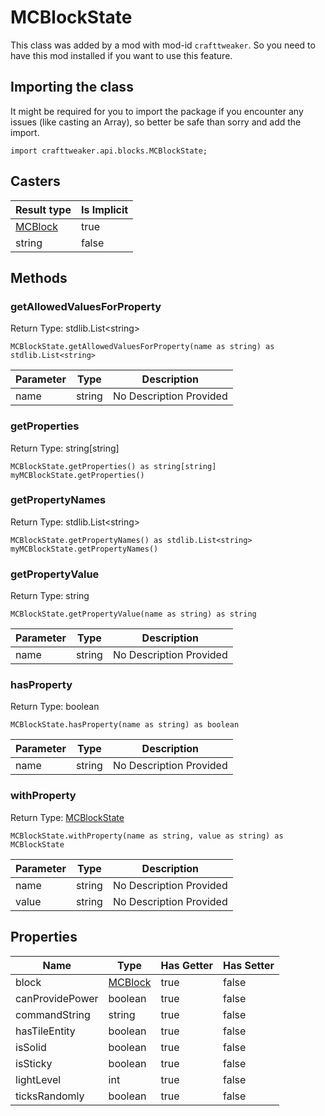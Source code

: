 # MCBlockState

This class was added by a mod with mod-id `crafttweaker`. So you need to have this mod installed if you want to use this feature.

## Importing the class

It might be required for you to import the package if you encounter any issues (like casting an Array), so better be safe than sorry and add the import.
```zenscript
import crafttweaker.api.blocks.MCBlockState;
```


## Casters

| Result type | Is Implicit |
|-------------|-------------|
| [MCBlock](/vanilla/api/blocks/MCBlock) | true |
| string | false |

## Methods

### getAllowedValuesForProperty

Return Type: stdlib.List&lt;string&gt;

```zenscript
MCBlockState.getAllowedValuesForProperty(name as string) as stdlib.List<string>
```
| Parameter | Type | Description |
|-----------|------|-------------|
| name | string | No Description Provided |
### getProperties

Return Type: string[string]

```zenscript
MCBlockState.getProperties() as string[string]
myMCBlockState.getProperties()
```
### getPropertyNames

Return Type: stdlib.List&lt;string&gt;

```zenscript
MCBlockState.getPropertyNames() as stdlib.List<string>
myMCBlockState.getPropertyNames()
```
### getPropertyValue

Return Type: string

```zenscript
MCBlockState.getPropertyValue(name as string) as string
```
| Parameter | Type | Description |
|-----------|------|-------------|
| name | string | No Description Provided |
### hasProperty

Return Type: boolean

```zenscript
MCBlockState.hasProperty(name as string) as boolean
```
| Parameter | Type | Description |
|-----------|------|-------------|
| name | string | No Description Provided |
### withProperty

Return Type: [MCBlockState](/vanilla/api/blocks/MCBlockState)

```zenscript
MCBlockState.withProperty(name as string, value as string) as MCBlockState
```
| Parameter | Type | Description |
|-----------|------|-------------|
| name | string | No Description Provided |
| value | string | No Description Provided |

## Properties

| Name | Type | Has Getter | Has Setter |
|------|------|------------|------------|
| block | [MCBlock](/vanilla/api/blocks/MCBlock) | true | false |
| canProvidePower | boolean | true | false |
| commandString | string | true | false |
| hasTileEntity | boolean | true | false |
| isSolid | boolean | true | false |
| isSticky | boolean | true | false |
| lightLevel | int | true | false |
| ticksRandomly | boolean | true | false |

